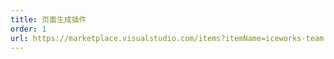 ```yaml
---
title: 页面生成插件
order: 1
url: https://marketplace.visualstudio.com/items?itemName=iceworks-team.iceworks-page-builder
---
```

